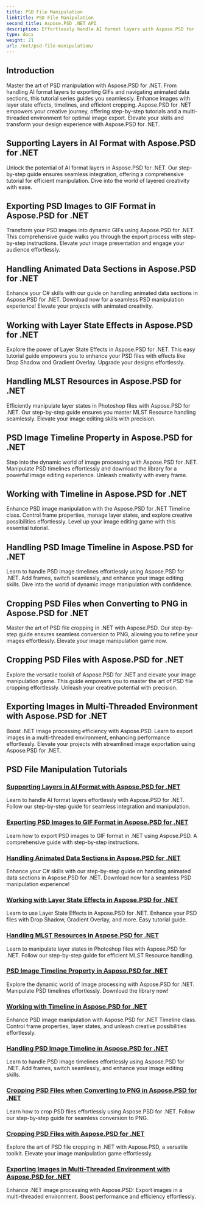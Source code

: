 ```yaml
---
title: PSD File Manipulation
linktitle: PSD File Manipulation
second_title: Aspose.PSD .NET API
description: Effortlessly handle AI format layers with Aspose.PSD for .NET. Learn to export PSD images to GIF, handle animated data sections, and manipulate layer states. 
type: docs
weight: 21
url: /net/psd-file-manipulation/
---
```

## Introduction

Master the art of PSD manipulation with Aspose.PSD for .NET. From handling AI format layers to exporting GIFs and navigating animated data sections, this tutorial series guides you seamlessly. Enhance images with layer state effects, timelines, and efficient cropping. Aspose.PSD for .NET empowers your creative journey, offering step-by-step tutorials and a multi-threaded environment for optimal image export. Elevate your skills and transform your design experience with Aspose.PSD for .NET.

## Supporting Layers in AI Format with Aspose.PSD for .NET

Unlock the potential of AI format layers in Aspose.PSD for .NET. Our step-by-step guide ensures seamless integration, offering a comprehensive tutorial for efficient manipulation. Dive into the world of layered creativity with ease.

## Exporting PSD Images to GIF Format in Aspose.PSD for .NET

Transform your PSD images into dynamic GIFs using Aspose.PSD for .NET. This comprehensive guide walks you through the export process with step-by-step instructions. Elevate your image presentation and engage your audience effortlessly.

## Handling Animated Data Sections in Aspose.PSD for .NET

Enhance your C# skills with our guide on handling animated data sections in Aspose.PSD for .NET. Download now for a seamless PSD manipulation experience! Elevate your projects with animated creativity.

## Working with Layer State Effects in Aspose.PSD for .NET

Explore the power of Layer State Effects in Aspose.PSD for .NET. This easy tutorial guide empowers you to enhance your PSD files with effects like Drop Shadow and Gradient Overlay. Upgrade your designs effortlessly.

## Handling MLST Resources in Aspose.PSD for .NET

Efficiently manipulate layer states in Photoshop files with Aspose.PSD for .NET. Our step-by-step guide ensures you master MLST Resource handling seamlessly. Elevate your image editing skills with precision.

## PSD Image Timeline Property in Aspose.PSD for .NET

Step into the dynamic world of image processing with Aspose.PSD for .NET. Manipulate PSD timelines effortlessly and download the library for a powerful image editing experience. Unleash creativity with every frame.

## Working with Timeline in Aspose.PSD for .NET

Enhance PSD image manipulation with the Aspose.PSD for .NET Timeline class. Control frame properties, manage layer states, and explore creative possibilities effortlessly. Level up your image editing game with this essential tutorial.

## Handling PSD Image Timeline in Aspose.PSD for .NET

Learn to handle PSD image timelines effortlessly using Aspose.PSD for .NET. Add frames, switch seamlessly, and enhance your image editing skills. Dive into the world of dynamic image manipulation with confidence.

## Cropping PSD Files when Converting to PNG in Aspose.PSD for .NET

Master the art of PSD file cropping in .NET with Aspose.PSD. Our step-by-step guide ensures seamless conversion to PNG, allowing you to refine your images effortlessly. Elevate your image manipulation game now.

## Cropping PSD Files with Aspose.PSD for .NET

Explore the versatile toolkit of Aspose.PSD for .NET and elevate your image manipulation game. This guide empowers you to master the art of PSD file cropping effortlessly. Unleash your creative potential with precision.

## Exporting Images in Multi-Threaded Environment with Aspose.PSD for .NET

Boost .NET image processing efficiency with Aspose.PSD. Learn to export images in a multi-threaded environment, enhancing performance effortlessly. Elevate your projects with streamlined image exportation using Aspose.PSD for .NET.
## PSD File Manipulation Tutorials
### [Supporting Layers in AI Format with Aspose.PSD for .NET](./support-layers-ai-format/)
Learn to handle AI format layers effortlessly with Aspose.PSD for .NET. Follow our step-by-step guide for seamless integration and manipulation.
### [Exporting PSD Images to GIF Format in Aspose.PSD for .NET](./export-psd-to-gif/)
Learn how to export PSD images to GIF format in .NET using Aspose.PSD. A comprehensive guide with step-by-step instructions.
### [Handling Animated Data Sections in Aspose.PSD for .NET](./animated-data-sections/)
Enhance your C# skills with our step-by-step guide on handling animated data sections in Aspose.PSD for .NET. Download now for a seamless PSD manipulation experience!
### [Working with Layer State Effects in Aspose.PSD for .NET](./layer-state-effects/)
Learn to use Layer State Effects in Aspose.PSD for .NET. Enhance your PSD files with Drop Shadow, Gradient Overlay, and more. Easy tutorial guide.
### [Handling MLST Resources in Aspose.PSD for .NET](./mlst-resources/)
Learn to manipulate layer states in Photoshop files with Aspose.PSD for .NET. Follow our step-by-step guide for efficient MLST Resource handling.
### [PSD Image Timeline Property in Aspose.PSD for .NET](./psd-image-timeline-property/)
Explore the dynamic world of image processing with Aspose.PSD for .NET. Manipulate PSD timelines effortlessly. Download the library now!
### [Working with Timeline in Aspose.PSD for .NET](./timeline/)
Enhance PSD image manipulation with Aspose.PSD for .NET Timeline class. Control frame properties, layer states, and unleash creative possibilities effortlessly.
### [Handling PSD Image Timeline in Aspose.PSD for .NET](./psd-image-timeline/)
Learn to handle PSD image timelines effortlessly using Aspose.PSD for .NET. Add frames, switch seamlessly, and enhance your image editing skills.
### [Cropping PSD Files when Converting to PNG in Aspose.PSD for .NET](./crop-psd-conversion-png/)
Learn how to crop PSD files effortlessly using Aspose.PSD for .NET. Follow our step-by-step guide for seamless conversion to PNG.
### [Cropping PSD Files with Aspose.PSD for .NET](./crop-psd-file/)
Explore the art of PSD file cropping in .NET with Aspose.PSD, a versatile toolkit. Elevate your image manipulation game effortlessly.
### [Exporting Images in Multi-Threaded Environment with Aspose.PSD for .NET](./export-images-multi-thread/)
Enhance .NET image processing with Aspose.PSD: Export images in a multi-threaded environment. Boost performance and efficiency effortlessly.